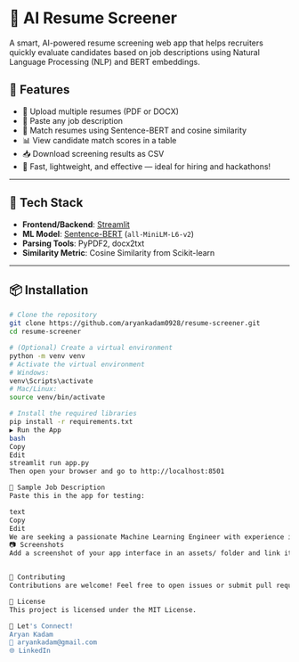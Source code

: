 # 🧠 AI Resume Screener

A smart, AI-powered resume screening web app that helps recruiters quickly evaluate candidates based on job descriptions using Natural Language Processing (NLP) and BERT embeddings.

## 🚀 Features

- 📄 Upload multiple resumes (PDF or DOCX)
- 📝 Paste any job description
- 🤖 Match resumes using Sentence-BERT and cosine similarity
- 📊 View candidate match scores in a table
- 📥 Download screening results as CSV
- 🧪 Fast, lightweight, and effective — ideal for hiring and hackathons!

---

## 🧰 Tech Stack

- **Frontend/Backend**: [Streamlit](https://streamlit.io/)
- **ML Model**: [Sentence-BERT](https://www.sbert.net/) (`all-MiniLM-L6-v2`)
- **Parsing Tools**: PyPDF2, docx2txt
- **Similarity Metric**: Cosine Similarity from Scikit-learn

---

## 📦 Installation

```bash
# Clone the repository
git clone https://github.com/aryankadam0928/resume-screener.git
cd resume-screener

# (Optional) Create a virtual environment
python -m venv venv
# Activate the virtual environment
# Windows:
venv\Scripts\activate
# Mac/Linux:
source venv/bin/activate

# Install the required libraries
pip install -r requirements.txt
▶️ Run the App
bash
Copy
Edit
streamlit run app.py
Then open your browser and go to http://localhost:8501

📄 Sample Job Description
Paste this in the app for testing:

text
Copy
Edit
We are seeking a passionate Machine Learning Engineer with experience in Python, TensorFlow, and deep learning. The ideal candidate will have hands-on knowledge of CNNs, NLP, and data preprocessing. Experience with Git, cloud tools, and real-world ML projects is a plus.
📷 Screenshots
Add a screenshot of your app interface in an assets/ folder and link it like below:


🤝 Contributing
Contributions are welcome! Feel free to open issues or submit pull requests.

📄 License
This project is licensed under the MIT License.

💬 Let's Connect!
Aryan Kadam
📧 aryankadam@gmail.com
🌐 LinkedIn